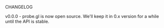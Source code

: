 CHANGELOG

v0.0.0 - probe.gl is now open source. We'll keep it in 0.x version for a while until the API is stable.